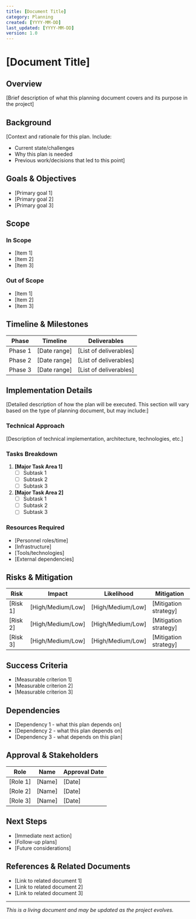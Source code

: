 ```yaml
---
title: [Document Title]
category: Planning
created: [YYYY-MM-DD]
last_updated: [YYYY-MM-DD]
version: 1.0
---
```


# [Document Title]

## Overview

[Brief description of what this planning document covers and its purpose in the project]

## Background

[Context and rationale for this plan. Include:
- Current state/challenges
- Why this plan is needed
- Previous work/decisions that led to this point]

## Goals & Objectives

- [Primary goal 1]
- [Primary goal 2]
- [Primary goal 3]

## Scope

### In Scope

- [Item 1]
- [Item 2]
- [Item 3]

### Out of Scope

- [Item 1]
- [Item 2]
- [Item 3]

## Timeline & Milestones

| Phase | Timeline | Deliverables |
|-------|----------|--------------|
| Phase 1 | [Date range] | [List of deliverables] |
| Phase 2 | [Date range] | [List of deliverables] |
| Phase 3 | [Date range] | [List of deliverables] |

## Implementation Details

[Detailed description of how the plan will be executed. This section will vary based on the type of planning document, but may include:]

### Technical Approach

[Description of technical implementation, architecture, technologies, etc.]

### Tasks Breakdown

1. **[Major Task Area 1]**
   - [ ] Subtask 1
   - [ ] Subtask 2
   - [ ] Subtask 3

2. **[Major Task Area 2]**
   - [ ] Subtask 1
   - [ ] Subtask 2
   - [ ] Subtask 3

### Resources Required

- [Personnel roles/time]
- [Infrastructure]
- [Tools/technologies]
- [External dependencies]

## Risks & Mitigation

| Risk | Impact | Likelihood | Mitigation |
|------|--------|------------|------------|
| [Risk 1] | [High/Medium/Low] | [High/Medium/Low] | [Mitigation strategy] |
| [Risk 2] | [High/Medium/Low] | [High/Medium/Low] | [Mitigation strategy] |
| [Risk 3] | [High/Medium/Low] | [High/Medium/Low] | [Mitigation strategy] |

## Success Criteria

- [Measurable criterion 1]
- [Measurable criterion 2]
- [Measurable criterion 3]

## Dependencies

- [Dependency 1 - what this plan depends on]
- [Dependency 2 - what this plan depends on]
- [Dependency 3 - what depends on this plan]

## Approval & Stakeholders

| Role | Name | Approval Date |
|------|------|---------------|
| [Role 1] | [Name] | [Date] |
| [Role 2] | [Name] | [Date] |
| [Role 3] | [Name] | [Date] |

## Next Steps

- [Immediate next action]
- [Follow-up plans]
- [Future considerations]

## References & Related Documents

- [Link to related document 1]
- [Link to related document 2]
- [Link to related document 3]

---

*This is a living document and may be updated as the project evolves.* 